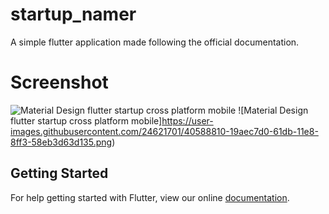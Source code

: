# startup_namer

A simple flutter application made following the official documentation.

# Screenshot

![Material Design flutter startup cross platform mobile](https://user-images.githubusercontent.com/24621701/40588809-198b1808-61db-11e8-89ca-68d2dcd59179.png)
![Material Design flutter startup cross platform mobile]https://user-images.githubusercontent.com/24621701/40588810-19aec7d0-61db-11e8-8ff3-58eb3d63d135.png)


## Getting Started

For help getting started with Flutter, view our online
[documentation](https://flutter.io/).
